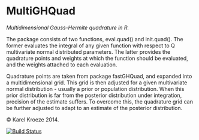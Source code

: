 MultiGHQuad
===========
*Multidimensional Gauss-Hermite quadrature in R.*

The package consists of two functions, eval.quad() and init.quad(). The former evaluates the integral of any given function with respect to Q multivariate normal distributed parameters. The latter provides the quadrature points and weights at which the function should be evaluated, and the weights attached to each evaluation.

Quadrature points are taken from package fastGHQuad, and expanded into a multidimensional grid. This grid is then adjusted for a given multivariate normal distribution - usually a prior or population distribution. When this prior distribution is far from the posterior distribution under integration, precision of the estimate suffers. To overcome this, the quadrature grid can be further adjusted to adapt to an estimate of the posterior distribution.

&copy; Karel Kroeze 2014.

[![Build Status](https://travis-ci.org/Karel-Kroeze/MultiGHQuad.svg?branch=master)](https://travis-ci.org/Karel-Kroeze/MultiGHQuad)
